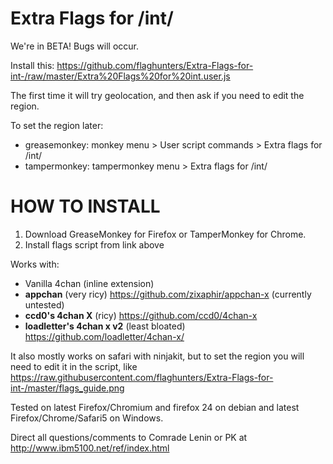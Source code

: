 Extra Flags for /int/
==========

We're in BETA! Bugs will occur.

Install this: https://github.com/flaghunters/Extra-Flags-for-int-/raw/master/Extra%20Flags%20for%20int.user.js

The first time it will try geolocation, and then ask if you need to edit the region.

To set the region later:
 - greasemonkey: monkey menu > User script commands > Extra flags for /int/
 - tampermonkey: tampermonkey menu > Extra flags for /int/

HOW TO INSTALL
==========

1. Download GreaseMonkey for Firefox or TamperMonkey for Chrome.
2. Install flags script from link above

Works with:
 - Vanilla 4chan (inline extension)
 - **appchan** (very ricy) https://github.com/zixaphir/appchan-x (currently untested)
 - **ccd0's 4chan X** (ricy) https://github.com/ccd0/4chan-x
 - **loadletter's 4chan x v2** (least bloated) https://github.com/loadletter/4chan-x/

It also mostly works on safari with ninjakit, but to set the region you will need to edit it in the script, like https://raw.githubusercontent.com/flaghunters/Extra-Flags-for-int-/master/flags_guide.png

Tested on latest Firefox/Chromium and firefox 24 on debian and latest Firefox/Chrome/Safari5 on Windows.

Direct all questions/comments to Comrade Lenin or PK at http://www.ibm5100.net/ref/index.html
